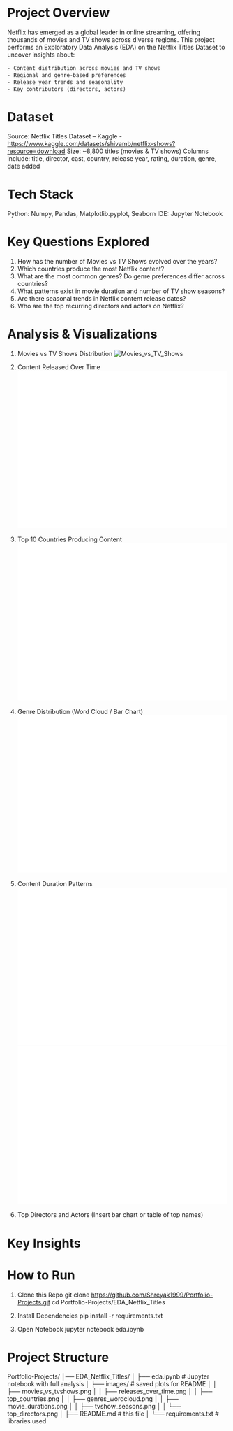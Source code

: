 # Project Overview
Netflix has emerged as a global leader in online streaming, offering thousands of movies and TV shows across diverse regions.
This project performs an Exploratory Data Analysis (EDA) on the Netflix Titles Dataset to uncover insights about:

    - Content distribution across movies and TV shows
    - Regional and genre-based preferences
    - Release year trends and seasonality
    - Key contributors (directors, actors)


# Dataset
Source: Netflix Titles Dataset – Kaggle - https://www.kaggle.com/datasets/shivamb/netflix-shows?resource=download
Size: ~8,800 titles (movies & TV shows)
Columns include: title, director, cast, country, release year, rating, duration, genre, date added


# Tech Stack
Python: Numpy, Pandas, Matplotlib.pyplot, Seaborn
IDE: Jupyter Notebook


# Key Questions Explored
1. How has the number of Movies vs TV Shows evolved over the years?
2. Which countries produce the most Netflix content?
3. What are the most common genres? Do genre preferences differ across countries?
4. What patterns exist in movie duration and number of TV show seasons?
5. Are there seasonal trends in Netflix content release dates?
6. Who are the top recurring directors and actors on Netflix?

# Analysis & Visualizations
1. Movies vs TV Shows Distribution
![Movies_vs_TV_Shows](../images/movies_vs_tv_shows.png)

2. Content Released Over Time
![Release_Year](../images/releases_over_time.png)

3. Top 10 Countries Producing Content
![Top_Countries](../images/top_countries.png)

4. Genre Distribution (Word Cloud / Bar Chart)
![Genres](../images/genres_wordcloud.png)

5. Content Duration Patterns
![Movie_Duration](../images/movie_durations.png)
![TV_Show_Duration](../images/tvshow_seasons.png)

6. Top Directors and Actors
(Insert bar chart or table of top names)


# Key Insights


# How to Run
1. Clone this Repo
git clone https://github.com/Shreyak1999/Portfolio-Projects.git
cd Portfolio-Projects/EDA_Netflix_Titles

2. Install Dependencies
pip install -r requirements.txt

3. Open Notebook
jupyter notebook eda.ipynb


# Project Structure
Portfolio-Projects/
│── EDA_Netflix_Titles/
│     ├── eda.ipynb           # Jupyter notebook with full analysis
│     ├── images/             # saved plots for README
│     │     ├── movies_vs_tvshows.png
│     │     ├── releases_over_time.png
│     │     ├── top_countries.png
│     │     ├── genres_wordcloud.png
│     │     ├── movie_durations.png
│     │     ├── tvshow_seasons.png
│     │     └── top_directors.png
│     ├── README.md           # this file
│     └── requirements.txt    # libraries used

